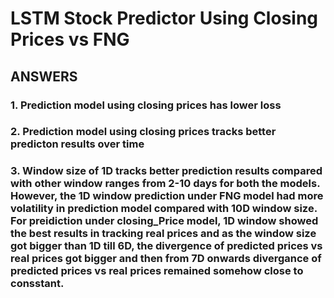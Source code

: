 # LSTM Stock Predictor Using Closing Prices vs FNG
## ANSWERS

### 1. Prediction model using closing prices has lower loss

### 2. Prediction model using closing prices tracks better predicton results over time

### 3. Window size of 1D tracks better prediction results compared with other window ranges from 2-10 days for both the models. However, the 1D window prediction under FNG model had more volatility in prediction model compared with 10D window size. For preidiction under closing_Price model, 1D window showed the best results in tracking real prices and as the window size got bigger than 1D till 6D, the divergence of predicted prices vs real prices got bigger and then from 7D onwards divergance of predicted prices vs real prices remained somehow close to consstant.  

